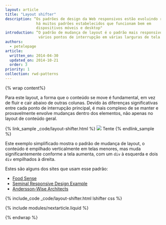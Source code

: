 ```yaml
---
layout: article
title: "Layout shifter"
description: “Os padrões de design da Web responsivos estão evoluindo rapidamente, mas
              há muitos padrões estabelecidos que funcionam bem em
              dispositivos móveis e desktop"
introduction: “O padrão de mudança de layout é o padrão mais responsivo, com 
               vários pontos de interrupção em várias larguras de tela."
authors:
  - petelepage
article:
  written_on: 2014-04-30
  updated_on: 2014-10-21
  order: 3
priority: 1
collection: rwd-patterns
---
```


{% wrap content%}

Para este layout, a forma que o conteúdo se move é fundamental, em vez de fluir e
cair abaixo de outras colunas.  Devido às diferenças significativas entre cada
ponto de interrupção principal, é mais complexo de se manter e provavelmente envolve mudanças
dentro dos elementos, não apenas no layout de conteúdo geral.

{% link_sample _code/layout-shifter.html %}
  <img src="imgs/layout-shifter.svg">
  Tente
{% endlink_sample %}

Este exemplo simplificado mostra o padrão de mudança de layout, o conteúdo é empilhado verticalmente
em telas menores, mas muda significantemente conforme a tela 
aumenta, com um `div` à esquerda e dois `div` empilhados à direita.

Estes são alguns dos sites que usam esse padrão:

 * [Food Sense](http://foodsense.is/)
 * [Seminal Responsive Design
  Example](http://alistapart.com/d/responsive-web-design/ex/ex-site-FINAL.html)
 * [Andersson-Wise Architects](http://www.anderssonwise.com/)

{% include_code _code/layout-shifter.html lshifter css %}

{% include modules/nextarticle.liquid %}

{% endwrap %}
